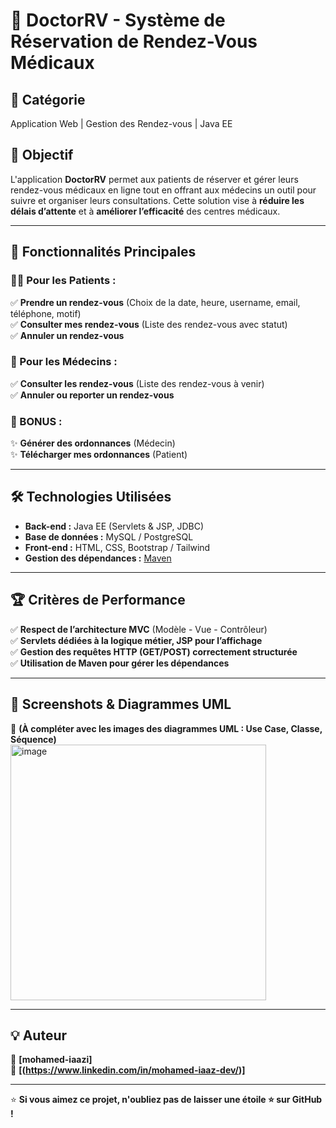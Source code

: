 # 🏥 DoctorRV - Système de Réservation de Rendez-Vous Médicaux

## 📌 Catégorie  
Application Web | Gestion des Rendez-vous | Java EE  

## 🚀 Objectif  
L'application **DoctorRV** permet aux patients de réserver et gérer leurs rendez-vous médicaux en ligne tout en offrant aux médecins un outil pour suivre et organiser leurs consultations. Cette solution vise à **réduire les délais d’attente** et à **améliorer l’efficacité** des centres médicaux.

---

## 🎯 Fonctionnalités Principales  

### 👨‍⚕️ Pour les Patients :  
✅ **Prendre un rendez-vous** (Choix de la date, heure, username, email, téléphone, motif)  
✅ **Consulter mes rendez-vous** (Liste des rendez-vous avec statut)  
✅ **Annuler un rendez-vous**  

### 🏥 Pour les Médecins :  
✅ **Consulter les rendez-vous** (Liste des rendez-vous à venir)  
✅ **Annuler ou reporter un rendez-vous**  

### 🌟 BONUS :  
✨ **Générer des ordonnances** (Médecin)  
✨ **Télécharger mes ordonnances** (Patient)  

---

## 🛠️ Technologies Utilisées  

- **Back-end :** Java EE (Servlets & JSP, JDBC)  
- **Base de données :** MySQL / PostgreSQL  
- **Front-end :** HTML, CSS, Bootstrap / Tailwind  
- **Gestion des dépendances :** [Maven](https://mvnrepository.com/)  

---


## 🏆 Critères de Performance  

✅ **Respect de l’architecture MVC** (Modèle - Vue - Contrôleur)  
✅ **Servlets dédiées à la logique métier, JSP pour l’affichage**  
✅ **Gestion des requêtes HTTP (GET/POST) correctement structurée**  
✅ **Utilisation de Maven pour gérer les dépendances**  

---


## 📸 Screenshots & Diagrammes UML  
📍 **(À compléter avec les images des diagrammes UML : Use Case, Classe, Séquence)**  
<img width="409" alt="image" src="https://github.com/user-attachments/assets/cb39c010-560f-4aca-8013-6d402f2d30ba" />

---

## 💡 Auteur  
👤 **[mohamed-iaazi]**  
🔗 **[(https://www.linkedin.com/in/mohamed-iaaz-dev/)]**  

---

⭐ **Si vous aimez ce projet, n'oubliez pas de laisser une étoile ⭐ sur GitHub !**  

